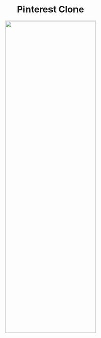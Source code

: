 <h1 align="center">Pinterest Clone</h1>

<p align="center">
<img src="https://user-images.githubusercontent.com/53074235/144704670-ab5c3cab-7525-46db-8816-11530582b2ff.png" width="75%" height="50%">
</p>
